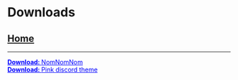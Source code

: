 
# Downloads
## [Home](index)
---------------

<a href="https://www.lukemanners.co.uk/NomTexturePack.zip" style="color:blue" target="_blank"><strong> Download: </strong> NomNomNom</a> \
<a href="pinkdiscord.theme.css" download="pinkdiscord.theme.css" style="color:blue"> <strong> Download: </strong> Pink discord theme</a>
